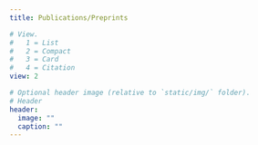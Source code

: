 ```yaml
---
title: Publications/Preprints

# View.
#   1 = List
#   2 = Compact
#   3 = Card
#   4 = Citation
view: 2

# Optional header image (relative to `static/img/` folder).
# Header
header:
  image: ""
  caption: ""
---
```

